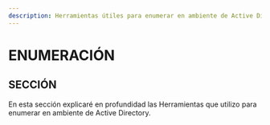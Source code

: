 ```yaml
---
description: Herramientas útiles para enumerar en ambiente de Active Directory
---
```


# ENUMERACIÓN

## SECCIÓN

En esta sección explicaré en profundidad las Herramientas que utilizo para enumerar en ambiente de Active Directory.

